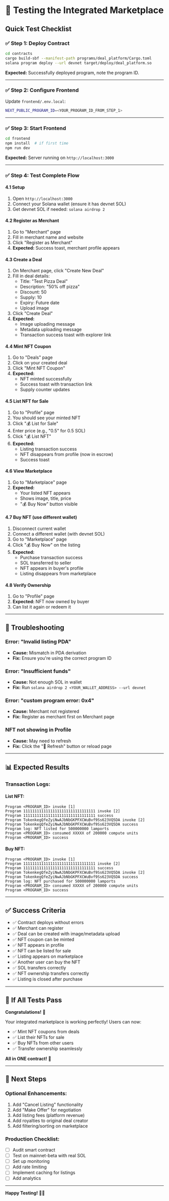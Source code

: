 # 🧪 Testing the Integrated Marketplace

## Quick Test Checklist

### ✅ **Step 1: Deploy Contract**
```bash
cd contracts
cargo build-sbf --manifest-path programs/deal_platform/Cargo.toml
solana program deploy --url devnet target/deploy/deal_platform.so
```

**Expected:** Successfully deployed program, note the program ID.

---

### ✅ **Step 2: Configure Frontend**
Update `frontend/.env.local`:
```bash
NEXT_PUBLIC_PROGRAM_ID=<YOUR_PROGRAM_ID_FROM_STEP_1>
```

---

### ✅ **Step 3: Start Frontend**
```bash
cd frontend
npm install  # if first time
npm run dev
```

**Expected:** Server running on `http://localhost:3000`

---

### ✅ **Step 4: Test Complete Flow**

#### **4.1 Setup**
1. Open `http://localhost:3000`
2. Connect your Solana wallet (ensure it has devnet SOL)
3. Get devnet SOL if needed: `solana airdrop 2`

#### **4.2 Register as Merchant**
1. Go to "Merchant" page
2. Fill in merchant name and website
3. Click "Register as Merchant"
4. **Expected:** Success toast, merchant profile appears

#### **4.3 Create a Deal**
1. On Merchant page, click "Create New Deal"
2. Fill in deal details:
   - Title: "Test Pizza Deal"
   - Description: "50% off pizza"
   - Discount: 50
   - Supply: 10
   - Expiry: Future date
   - Upload image
3. Click "Create Deal"
4. **Expected:** 
   - Image uploading message
   - Metadata uploading message
   - Transaction success toast with explorer link

#### **4.4 Mint NFT Coupon**
1. Go to "Deals" page
2. Click on your created deal
3. Click "Mint NFT Coupon"
4. **Expected:** 
   - NFT minted successfully
   - Success toast with transaction link
   - Supply counter updates

#### **4.5 List NFT for Sale**
1. Go to "Profile" page
2. You should see your minted NFT
3. Click "💰 List for Sale"
4. Enter price (e.g., "0.5" for 0.5 SOL)
5. Click "💰 List NFT"
6. **Expected:** 
   - Listing transaction success
   - NFT disappears from profile (now in escrow)
   - Success toast

#### **4.6 View Marketplace**
1. Go to "Marketplace" page
2. **Expected:** 
   - Your listed NFT appears
   - Shows image, title, price
   - "💰 Buy Now" button visible

#### **4.7 Buy NFT (use different wallet)**
1. Disconnect current wallet
2. Connect a different wallet (with devnet SOL)
3. Go to "Marketplace" page
4. Click "💰 Buy Now" on the listing
5. **Expected:** 
   - Purchase transaction success
   - SOL transferred to seller
   - NFT appears in buyer's profile
   - Listing disappears from marketplace

#### **4.8 Verify Ownership**
1. Go to "Profile" page
2. **Expected:** NFT now owned by buyer
3. Can list it again or redeem it

---

## 🐛 Troubleshooting

### **Error: "Invalid listing PDA"**
- **Cause:** Mismatch in PDA derivation
- **Fix:** Ensure you're using the correct program ID

### **Error: "Insufficient funds"**
- **Cause:** Not enough SOL in wallet
- **Fix:** Run `solana airdrop 2 <YOUR_WALLET_ADDRESS> --url devnet`

### **Error: "custom program error: 0x4"**
- **Cause:** Merchant not registered
- **Fix:** Register as merchant first on Merchant page

### **NFT not showing in Profile**
- **Cause:** May need to refresh
- **Fix:** Click the "🔄 Refresh" button or reload page

---

## 📊 Expected Results

### **Transaction Logs:**

#### **List NFT:**
```
Program <PROGRAM_ID> invoke [1]
Program 11111111111111111111111111111111 invoke [2]
Program 11111111111111111111111111111111 success
Program TokenkegQfeZyiNwAJbNbGKPFXCWuBvf9Ss623VQ5DA invoke [2]
Program TokenkegQfeZyiNwAJbNbGKPFXCWuBvf9Ss623VQ5DA success
Program log: NFT listed for 500000000 lamports
Program <PROGRAM_ID> consumed XXXXX of 200000 compute units
Program <PROGRAM_ID> success
```

#### **Buy NFT:**
```
Program <PROGRAM_ID> invoke [1]
Program 11111111111111111111111111111111 invoke [2]
Program 11111111111111111111111111111111 success
Program TokenkegQfeZyiNwAJbNbGKPFXCWuBvf9Ss623VQ5DA invoke [2]
Program TokenkegQfeZyiNwAJbNbGKPFXCWuBvf9Ss623VQ5DA success
Program log: NFT purchased for 500000000 lamports
Program <PROGRAM_ID> consumed XXXXX of 200000 compute units
Program <PROGRAM_ID> success
```

---

## ✅ Success Criteria

- ✅ Contract deploys without errors
- ✅ Merchant can register
- ✅ Deal can be created with image/metadata upload
- ✅ NFT coupon can be minted
- ✅ NFT appears in profile
- ✅ NFT can be listed for sale
- ✅ Listing appears on marketplace
- ✅ Another user can buy the NFT
- ✅ SOL transfers correctly
- ✅ NFT ownership transfers correctly
- ✅ Listing is closed after purchase

---

## 🎉 If All Tests Pass

**Congratulations!** 🎊

Your integrated marketplace is working perfectly! Users can now:
- ✅ Mint NFT coupons from deals
- ✅ List their NFTs for sale
- ✅ Buy NFTs from other users
- ✅ Transfer ownership seamlessly

**All in ONE contract!** 🚀

---

## 📝 Next Steps

### **Optional Enhancements:**
1. Add "Cancel Listing" functionality
2. Add "Make Offer" for negotiation
3. Add listing fees (platform revenue)
4. Add royalties to original deal creator
5. Add filtering/sorting on marketplace

### **Production Checklist:**
- [ ] Audit smart contract
- [ ] Test on mainnet-beta with real SOL
- [ ] Set up monitoring
- [ ] Add rate limiting
- [ ] Implement caching for listings
- [ ] Add analytics

---

**Happy Testing!** 🧪✨

